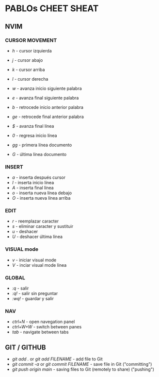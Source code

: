 # PABLOs CHEET SHEAT

## NVIM ##

### CURSOR MOVEMENT

- *h -*    cursor izquierda
- *j -*    cursor abajo
- *k -*    cursor arriba
- *l -*    cursor derecha

- *w -*     avanza inicio siguiente palabra
- *e -*    avanza final siguiente palabra
- *b -*    retrocede inicio anterior palabra
- *ge -* retrocede final anterior palabra

- *$ -*   avanza final línea
- *0 -*   regresa inicio línea

- *gg -* primera línea documento
- *G -*  última línea documento

### INSERT
- *a -*  inserta después cursor
- *I -*  inserta inicio línea
- *A -*  inserta final línea
- *o -*  inserta nueva línea debajo
- *O -*  inserta nueva línea arriba

### EDIT
- *r -*  reemplazar caracter
- *s -*  eliminar caracter y sustituir
- *u -*  deshacer
- *U -*  deshacer última línea

### VISUAL mode
- *v -*  iniciar visual mode
- *V -*  inciar visual mode línea

### GLOBAL
- *:q -*     salir
- *:q! -*    salir sin preguntar
- *:wq! -*   guardar y salir

### NAV
- *ctrl+N -*     open navegation panel
- *ctrl+W+W -*   switch between panes
- *tab -*        navigate between tabs


## GIT / GITHUB

- *git add .* or *git add FILENAME -* add file to Git
- *git commit -a* or *git commit FILENAME -* save file in Git ("committing")
- *git push origin main -* saving files to Git (remotely to share) ("pushing")
